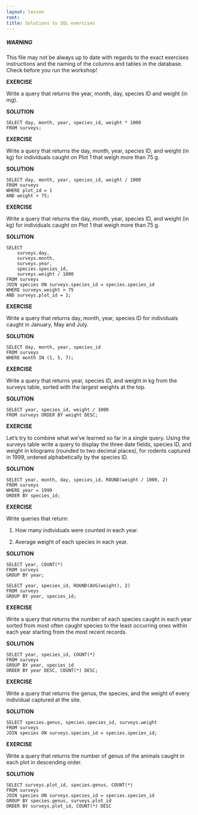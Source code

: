 ```yaml
---
layout: lesson
root: .
title: Solutions to SQL exercises
---
```


##### WARNING

This file may not be always up to date with regards to the exact exercises
instructions and the naming of the columns and tables in the database. Check
before you run the workshop!


**EXERCISE**

Write a query that returns the year, month, day, species ID and weight (in mg).

**SOLUTION**

	SELECT day, month, year, species_id, weight * 1000
	FROM surveys;


**EXERCISE**

Write a query that returns the day, month, year, species ID, and weight (in kg)
for individuals caught on Plot 1 that weigh more than 75 g.

**SOLUTION**

	SELECT day, month, year, species_id, weight / 1000
	FROM surveys
	WHERE plot_id = 1
	AND weight > 75;


**EXERCISE**

Write a query that returns the day, month, year, species ID, and weight (in kg)
for individuals caught on Plot 1 that weigh more than 75 g.

**SOLUTION**

	SELECT
		surveys.day,
		surveys.month,
		surveys.year,
		species.species_id,
		surveys.weight / 1000
	FROM surveys
	JOIN species ON surveys.species_id = species.species_id
	WHERE surveys.weight > 75
	AND surveys.plot_id = 1;


**EXERCISE**

Write a query that returns day, month, year, species ID for individuals caught
in January, May and July.

 **SOLUTION**

	SELECT day, month, year, species_id
	FROM surveys
	WHERE month IN (1, 5, 7);


**EXERCISE**

Write a query that returns year, species ID, and weight in kg from the surveys
table, sorted with the largest weights at the top.

**SOLUTION**

	SELECT year, species_id, weight / 1000
	FROM surveys ORDER BY weight DESC;


**EXERCISE**

Let’s try to combine what we’ve learned so far in a single query. Using the
surveys table write a query to display the three date fields, species ID, and
weight in kilograms (rounded to two decimal places), for rodents captured in
1999, ordered alphabetically by the species ID.

**SOLUTION**

	SELECT year, month, day, species_id, ROUND(weight / 1000, 2)
	FROM surveys
	WHERE year = 1999
	ORDER BY species_id;


**EXERCISE**

Write queries that return:

1. How many individuals were counted in each year.

2. Average weight of each species in each year.

**SOLUTION**

	SELECT year, COUNT(*)
	FROM surveys
	GROUP BY year;

	SELECT year, species_id, ROUND(AVG(weight), 2)
	FROM surveys
	GROUP BY year, species_id;


**EXERCISE**

Write a query that returns the number of each species caught in each year
sorted from most often caught species to the least occurring ones within each
year starting from the most recent records.

**SOLUTION**

	SELECT year, species_id, COUNT(*)
	FROM surveys
	GROUP BY year, species_id
	ORDER BY year DESC, COUNT(*) DESC;


**EXERCISE**

Write a query that returns the genus, the species, and the weight of every
individual captured at the site.

**SOLUTION**

	SELECT species.genus, species.species_id, surveys.weight
	FROM surveys
	JOIN species ON surveys.species_id = species.species_id;


**EXERCISE**

Write a query that returns the number of genus of the animals caught in each
plot in descending order.

**SOLUTION**

	SELECT surveys.plot_id, species.genus, COUNT(*)
	FROM surveys
	JOIN species ON surveys.species_id = species.species_id
	GROUP BY species.genus, surveys.plot_id
	ORDER BY surveys.plot_id, COUNT(*) DESC

